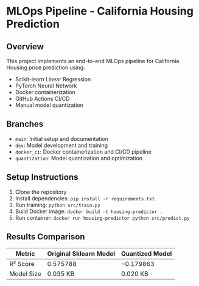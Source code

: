 # MLOps Pipeline - California Housing Prediction

## Overview
This project implements an end-to-end MLOps pipeline for California Housing price prediction using:
- Scikit-learn Linear Regression
- PyTorch Neural Network
- Docker containerization
- GitHub Actions CI/CD
- Manual model quantization

## Branches
- `main`: Initial setup and documentation
- `dev`: Model development and training
- `docker_ci`: Docker containerization and CI/CD pipeline
- `quantization`: Model quantization and optimization

## Setup Instructions
1. Clone the repository
2. Install dependencies: `pip install -r requirements.txt`
3. Run training: `python src/train.py`
4. Build Docker image: `docker build -t housing-predictor .`
5. Run container: `docker run housing-predictor python src/predict.py`

## Results Comparison
| Metric | Original Sklearn Model | Quantized Model |
|--------|------------------------|-----------------|
| R² Score | 0.575788 | -0.179863 |
| Model Size | 0.035 KB | 0.020 KB |
